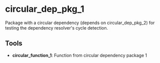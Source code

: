 # circular_dep_pkg_1

Package with a circular dependency (depends on circular_dep_pkg_2) for testing the dependency resolver's cycle detection.

## Tools

- **circular_function_1**: Function from circular dependency package 1

